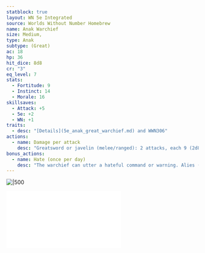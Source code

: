 ```yaml
---
statblock: true
layout: WN 5e Integrated
source: Worlds Without Number Homebrew
name: Anak Warchief
size: Medium,
type: Anak
subtype: (Great)
ac: 18
hp: 36
hit_dice: 8d8
cr: "3"
eq_level: 7
stats:
  - Fortitude: 9
  - Instinct: 14
  - Morale: 16
skillsaves:
  - Attack: +5
  - 5e: +2
  - WN: +1
traits:
  - desc: "[Details](5e_anak_great_warchief.md) and WWN306"
actions:
  - name: Damage per attack
    desc: "Greatsword or javelin (melee/ranged): 2 attacks, each 9 (2d8)"
bonus_actions:
  - name: Hate (once per day) 
    desc: "The warchief can utter a hateful command or warning. Alies (max 30 ft) rolls with advantage attacks or saving throws for 1 minute. This effect ends if the warchief is incapacitated."
---
```


![|500](https://i.imgur.com/qKOISo8.png)

![Anak](../campaign/context/cultures.md#Anak)